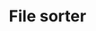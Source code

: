 ---
order: 6
title: File sorter
description: App based on passed pattern would take all files in a given directory and create a directories tree structure which contained sorted files based on their name and matched pattern. Complicated? Take a look at screenshot linked below to see how it works :) 
tech: Electron, Node, Bootstrap
link: https://drive.google.com/file/d/1VaSM0_plGFNwrrjZdK4axRdfvCgE018p/view?usp=sharing
---